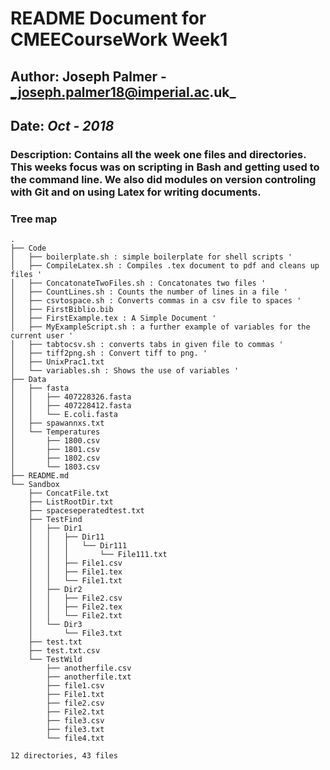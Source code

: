 # README Document for CMEECourseWork Week1
## Author: Joseph Palmer - _joseph.palmer18@imperial.ac.uk_
## Date: _Oct - 2018_

### Description: Contains all the week one files and directories. This weeks focus was on scripting in Bash and getting used to the command line. We also did modules on version controling with Git and on using Latex for writing documents.

### Tree map
```
.
├── Code
│   ├── boilerplate.sh : simple boilerplate for shell scripts '
│   ├── CompileLatex.sh : Compiles .tex document to pdf and cleans up files '
│   ├── ConcatonateTwoFiles.sh : Concatonates two files '
│   ├── CountLines.sh : Counts the number of lines in a file '
│   ├── csvtospace.sh : Converts commas in a csv file to spaces '
│   ├── FirstBiblio.bib
│   ├── FirstExample.tex : A Simple Document '
│   ├── MyExampleScript.sh : a further example of variables for the current user '
│   ├── tabtocsv.sh : converts tabs in given file to commas '
│   ├── tiff2png.sh : Convert tiff to png. '
│   ├── UnixPrac1.txt
│   └── variables.sh : Shows the use of variables '
├── Data
│   ├── fasta
│   │   ├── 407228326.fasta
│   │   ├── 407228412.fasta
│   │   └── E.coli.fasta
│   ├── spawannxs.txt
│   └── Temperatures
│       ├── 1800.csv
│       ├── 1801.csv
│       ├── 1802.csv
│       └── 1803.csv
├── README.md
└── Sandbox
    ├── ConcatFile.txt
    ├── ListRootDir.txt
    ├── spaceseperatedtest.txt
    ├── TestFind
    │   ├── Dir1
    │   │   ├── Dir11
    │   │   │   └── Dir111
    │   │   │       └── File111.txt
    │   │   ├── File1.csv
    │   │   ├── File1.tex
    │   │   └── File1.txt
    │   ├── Dir2
    │   │   ├── File2.csv
    │   │   ├── File2.tex
    │   │   └── File2.txt
    │   └── Dir3
    │       └── File3.txt
    ├── test.txt
    ├── test.txt.csv
    └── TestWild
        ├── anotherfile.csv
        ├── anotherfile.txt
        ├── file1.csv
        ├── File1.txt
        ├── file2.csv
        ├── File2.txt
        ├── file3.csv
        ├── file3.txt
        └── file4.txt

12 directories, 43 files

```
